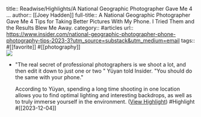 title:: Readwise/Highlights/A National Geographic Photographer Gave Me 4 ...
author:: [[Joey Hadden]]
full-title:: A National Geographic Photographer Gave Me 4 Tips for Taking Better Pictures With My Phone. I Tried Them and the Results Blew Me Away.
category:: #articles
url:: https://www.insider.com/national-geographic-photographer-phone-photography-tips-2023-3?utm_source=substack&utm_medium=email
tags:: #[[favorite]] #[[photography]]  
![](https://i.insider.com/64011e73934c2c00180271e0?width=1200&format=jpeg)

- "The real secret of professional photographers is we shoot a lot, and then edit it down to just one or two " Yüyan told Insider. "You should do the same with your phone."
  
  According to Yüyan, spending a long time shooting in one location allows you to find optimal lighting and interesting backdrops, as well as to truly immerse yourself in the environment. ([View Highlight](https://read.readwise.io/read/01hgs9a3xr6jxbd9cmpvc0g6ad)) #Highlight #[[2023-12-04]]